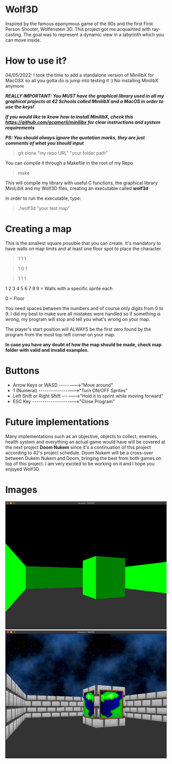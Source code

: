 # Wolf3D

Inspired by the famous eponymous game of the 90s and the first First Person Shooter, Wolfenstein 3D. This project got me acquainted with ray-casting.
The goal was to represent a dynamic view in a labyrinth which you can move inside.

# How to use it?

04/05/2022: I took the time to add a standalone version of MinilibX for MacOSX so all you gotta do is jump into testing it :) No installing MinilibX anymore

***REALLY IMPORTANT: You MUST have the graphical library used in all my graphical projects at 42 Schools called MinilibX and a MacOS in order to use the keys!***

***If you would like to know how to install MinilibX, check this https://github.com/gcamerli/minilibx for clear instructions and system requirements***
 
***PS: You should always ignore the quotation marks, they are just comments of what you should input***

> git clone "my repo URL" "your folder path"

You can compile it through a Makefile in the root of my Repo
> make

This will compile my library with useful C functions, the graphical library MiniLibX and my Wolf3D files,
creating an executable called **wolf3d**

In order to run the executable, type:
> ./wolf3d "your test map"

# Creating a map

This is the smallest square possible that you can create. It's mandatory to have walls on map limits and at least one floor spot to place the character.

> 1 1 1

> 1 0 1

> 1 1 1

1 2 3 4 5 6 7 8 9 = Walls with a specific sprite each

0 = Floor

You need spaces between the numbers and of course only digits from 0 to 9. I did my best to make sure all mistakes were handled so if something is wrong, my program
will stop and tell you what's wrong on your map.

The player's start position will ALWAYS be the first zero found by the program from the most top-left corner on your map.

**In case you have any doubt of how the map should be made, check map folder with valid and invalid examples.**

# Buttons
- Arrow Keys or WASD -------->"Move around"
- 1 (Numeral) ----------------->"Turn ON/OFF Sprites"
- Left Shift or Right Shift ------>"Hold it to sprint while moving forward"
- ESC Key -------------------->"Close Program"

# Future implementations
Many implementations such as an objective, objects to collect, enemies, health system and everything an actual game would have will be covered at the next project
**Doom Nukem** since it's a continuation of this project according to 42's project schedule. Doom Nukem will be a cross-over between Dukem Nukem and Doom, bringing the best from both games on top of this project. I am very excited to be working on it and I hope you enjoyed Wolf3D.

# Images

![Image of Subject](https://github.com/MuSuareZ/Wolf3D/blob/master/img/textureoff.png)
![Image of Subject](https://github.com/MuSuareZ/Wolf3D/blob/master/img/textureon.png)
